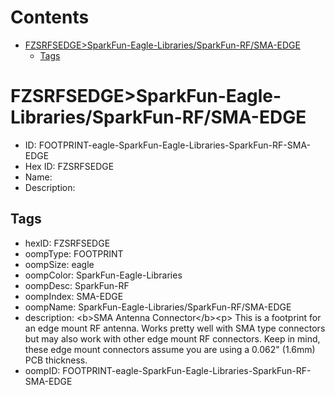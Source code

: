 



Contents
========

* [FZSRFSEDGE>SparkFun-Eagle-Libraries/SparkFun-RF/SMA-EDGE](#fzsrfsedgesparkfun-eagle-librariessparkfun-rfsma-edge)
	* [Tags](#tags)

# FZSRFSEDGE>SparkFun-Eagle-Libraries/SparkFun-RF/SMA-EDGE

- ID: FOOTPRINT-eagle-SparkFun-Eagle-Libraries-SparkFun-RF-SMA-EDGE
- Hex ID: FZSRFSEDGE
- Name: 
- Description: 

## Tags

- hexID: FZSRFSEDGE
- oompType: FOOTPRINT
- oompSize: eagle
- oompColor: SparkFun-Eagle-Libraries
- oompDesc: SparkFun-RF
- oompIndex: SMA-EDGE
- oompName: SparkFun-Eagle-Libraries/SparkFun-RF/SMA-EDGE
- description: &lt;b&gt;SMA Antenna Connector&lt;/b&gt;&lt;p&gt;
This is a footprint for an edge mount RF antenna. Works pretty well with SMA type connectors but may also work with other edge mount RF connectors. Keep in mind, these edge mount connectors assume you are using a 0.062&quot; (1.6mm) PCB thickness.
- oompID: FOOTPRINT-eagle-SparkFun-Eagle-Libraries-SparkFun-RF-SMA-EDGE
